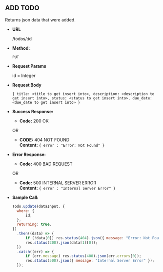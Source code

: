 ## **ADD TODO**

Returns json data that were added.

- **URL**

  /todos/:id

- **Method:**

  `PUT`

- **Request Params**

  id = Integer

- **Request Body**

  `{ title: <title to get insert into>, description: <description to get insert into>, status: <status to get insert into>, due_date: <due_date to get insert into> }`

- **Success Response:**

  - **Code:** 200 OK<br />

  OR

  - **CODE:** 404 NOT FOUND<br />
    **Content:** `{ error : "Error: Not Found" }`

- **Error Response:**

  - **Code:** 400 BAD REQUEST <br />

  OR

  - **Code:** 500 INTERNAL SERVER ERROR <br />
    **Content:** `{ error : "Internal Server Error" }`

- **Sample Call:**

  ```javascript
  Todo.update(dataInput, {
  	where: {
  		id,
  	},
  	returning: true,
  })
  	.then((data) => {
  		if (!data[0]) res.status(404).json({ message: "Error: Not Found" });
  		res.status(200).json(data[1][0]);
  	})
  	.catch((err) => {
  		if (err.message) res.status(400).json(err.errors[0]);
  		res.status(500).json({ message: "Internal Server Error" });
  	});
  ```
